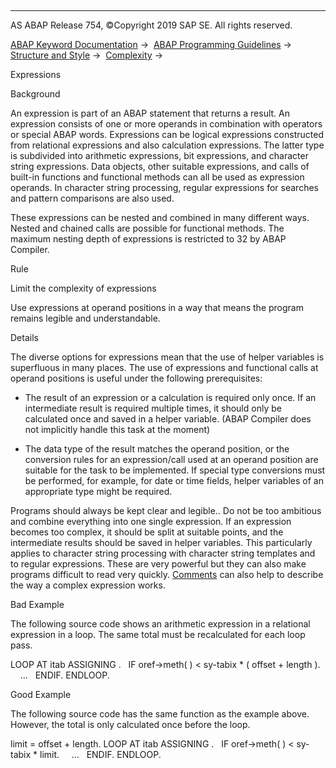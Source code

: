   

* * *

AS ABAP Release 754, ©Copyright 2019 SAP SE. All rights reserved.

[ABAP Keyword Documentation](https://help.sap.com/doc/abapdocu_754_index_htm/7.54/en-US/abenabap.htm) →  [ABAP Programming Guidelines](https://help.sap.com/doc/abapdocu_754_index_htm/7.54/en-US/abenabap_pgl.htm) →  [Structure and Style](https://help.sap.com/doc/abapdocu_754_index_htm/7.54/en-US/abenstructure_style_guidl.htm) →  [Complexity](https://help.sap.com/doc/abapdocu_754_index_htm/7.54/en-US/abencomplexity_guidl.htm) → 

Expressions

Background

An expression is part of an ABAP statement that returns a result. An expression consists of one or more operands in combination with operators or special ABAP words. Expressions can be logical expressions constructed from relational expressions and also calculation expressions. The latter type is subdivided into arithmetic expressions, bit expressions, and character string expressions. Data objects, other suitable expressions, and calls of built-in functions and functional methods can all be used as expression operands. In character string processing, regular expressions for searches and pattern comparisons are also used.

These expressions can be nested and combined in many different ways. Nested and chained calls are possible for functional methods. The maximum nesting depth of expressions is restricted to 32 by ABAP Compiler.

Rule

Limit the complexity of expressions

Use expressions at operand positions in a way that means the program remains legible and understandable.

Details

The diverse options for expressions mean that the use of helper variables is superfluous in many places. The use of expressions and functional calls at operand positions is useful under the following prerequisites:

-   The result of an expression or a calculation is required only once. If an intermediate result is required multiple times, it should only be calculated once and saved in a helper variable. (ABAP Compiler does not implicitly handle this task at the moment)

-   The data type of the result matches the operand position, or the conversion rules for an expression/call used at an operand position are suitable for the task to be implemented. If special type conversions must be performed, for example, for date or time fields, helper variables of an appropriate type might be required.

Programs should always be kept clear and legible.. Do not be too ambitious and combine everything into one single expression. If an expression becomes too complex, it should be split at suitable points, and the intermediate results should be saved in helper variables. This particularly applies to character string processing with character string templates and to regular expressions. These are very powerful but they can also make programs difficult to read very quickly. [Comments](https://help.sap.com/doc/abapdocu_754_index_htm/7.54/en-US/abencomments_guidl.htm "Guideline") can also help to describe the way a complex expression works.

Bad Example

The following source code shows an arithmetic expression in a relational expression in a loop. The same total must be recalculated for each loop pass.

LOOP AT itab ASSIGNING <wa>.
  IF oref->meth( <wa> ) < sy-tabix \* ( offset + length ).
    ...
  ENDIF.
ENDLOOP.

Good Example

The following source code has the same function as the example above. However, the total is only calculated once before the loop.

limit = offset + length.
LOOP AT itab ASSIGNING <wa>.
  IF oref->meth( <wa> ) < sy-tabix \* limit.
    ...
  ENDIF.
ENDLOOP.